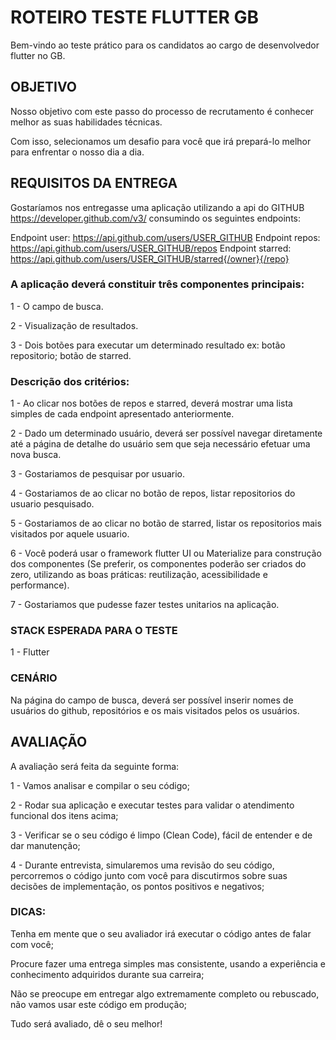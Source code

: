 # ROTEIRO TESTE FLUTTER GB
Bem-vindo ao teste prático para os candidatos ao cargo de desenvolvedor flutter no GB.



## OBJETIVO
Nosso objetivo com este passo do processo de recrutamento é conhecer melhor as suas habilidades técnicas.

Com isso, selecionamos um desafio para você que irá prepará-lo melhor para enfrentar o nosso dia a dia.



## REQUISITOS DA ENTREGA
Gostaríamos nos entregasse uma aplicação utilizando a api do GITHUB https://developer.github.com/v3/ consumindo os seguintes endpoints:

Endpoint user: https://api.github.com/users/USER_GITHUB
Endpoint repos: https://api.github.com/users/USER_GITHUB/repos
Endpoint starred: https://api.github.com/users/USER_GITHUB/starred{/owner}{/repo}



### A aplicação deverá constituir três componentes principais:

1 - O campo de busca.

2 - Visualização de resultados.

3 - Dois botões para executar um determinado resultado ex: botão repositorio; botão de starred.



### Descrição dos critérios: 
1 - Ao clicar nos botões de repos e starred, deverá mostrar uma lista simples de cada endpoint apresentado anteriormente.

2 - Dado um determinado usuário, deverá ser possível navegar diretamente até a página de detalhe do usuário sem que seja necessário efetuar uma nova busca.

3 - Gostariamos de pesquisar por usuario.

4 - Gostariamos de ao clicar no botão de repos, listar repositorios do usuario pesquisado.

5 - Gostariamos de ao clicar no botão de starred, listar os repositorios mais visitados por aquele usuario.

6 - Você poderá usar o framework flutter UI ou Materialize para construção dos componentes (Se preferir, os componentes poderão ser criados do zero, utilizando as boas práticas: reutilização, acessibilidade e performance).

7 - Gostariamos que pudesse fazer testes unitarios na aplicação.



### STACK ESPERADA PARA O TESTE
1 - Flutter 



### CENÁRIO
Na página do campo de busca, deverá ser possível inserir nomes de usuários do github, repositórios e os mais visitados pelos os usuários.



## AVALIAÇÃO
A avaliação será feita da seguinte forma:

1 - Vamos analisar e compilar o seu código;

2 - Rodar sua aplicação e executar testes para validar o atendimento funcional dos itens acima;

3 - Verificar se o seu código é limpo (Clean Code), fácil de entender e de dar manutenção;

4 - Durante entrevista, simularemos uma revisão do seu código, percorremos o código junto com você para discutirmos sobre suas decisões de implementação, os pontos positivos e negativos;



### DICAS:
Tenha em mente que o seu avaliador irá executar o código antes de falar com você;

Procure fazer uma entrega simples mas consistente, usando a experiência e conhecimento adquiridos durante sua carreira;

Não se preocupe em entregar algo extremamente completo ou rebuscado, não vamos usar este código em produção;

Tudo será avaliado, dê o seu melhor!
